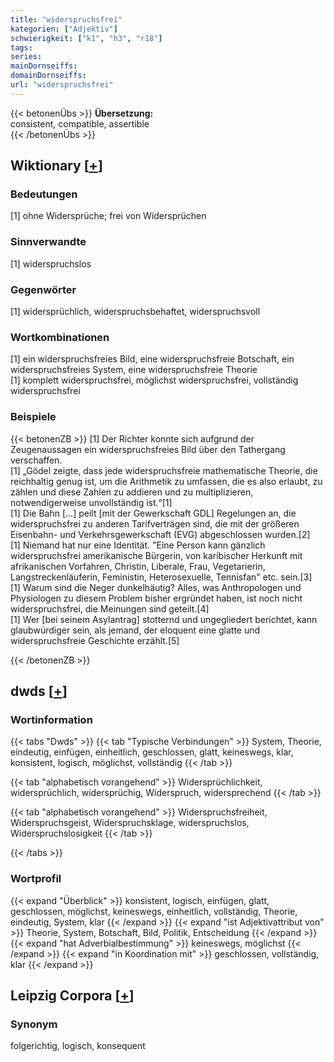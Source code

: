```yaml
---
title: "widerspruchsfrei"
kategorien: ["Adjektiv"]
schwierigkeit: ["k1", "h3", "r18"]
tags:
series:
mainDornseiffs:
domainDornseiffs:
url: "widerspruchsfrei"
---
```


{{< betonenÜbs >}}
**Übersetzung:**  
consistent, compatible, assertible  
{{< /betonenÜbs >}}

## Wiktionary [[+](https://de.wiktionary.org/wiki/widerspruchsfrei)]

### Bedeutungen
[1] ohne Widersprüche; frei von Widersprüchen  

### Sinnverwandte
[1] widerspruchslos  

### Gegenwörter
[1] widersprüchlich, widerspruchsbehaftet, widerspruchsvoll  

### Wortkombinationen
[1] ein widerspruchsfreies Bild, eine widerspruchsfreie Botschaft, ein widerspruchsfreies System, eine widerspruchsfreie Theorie  
[1] komplett widerspruchsfrei, möglichst widerspruchsfrei, vollständig widerspruchsfrei  

### Beispiele
{{< betonenZB >}}
[1] Der Richter konnte sich aufgrund der Zeugenaussagen ein widerspruchsfreies Bild über den Tathergang verschaffen.  
[1] „Gödel zeigte, dass jede widerspruchsfreie mathematische Theorie, die reichhaltig genug ist, um die Arithmetik zu umfassen, die es also erlaubt, zu zählen und diese Zahlen zu addieren und zu multiplizieren, notwendigerweise unvollständig ist.“[1]  
[1] Die Bahn […] peilt [mit der Gewerkschaft GDL] Regelungen an, die widerspruchsfrei zu anderen Tarifverträgen sind, die mit der größeren Eisenbahn- und Verkehrsgewerkschaft (EVG) abgeschlossen wurden.[2]  
[1] Niemand hat nur eine Identität. "Eine Person kann gänzlich widerspruchsfrei amerikanische Bürgerin, von karibischer Herkunft mit afrikanischen Vorfahren, Christin, Liberale, Frau, Vegetarierin, Langstreckenläuferin, Feministin, Heterosexuelle, Tennisfan" etc. sein.[3]  
[1] Warum sind die Neger dunkelhäutig? Alles, was Anthropologen und Physiologen zu diesem Problem bisher ergründet haben, ist noch nicht widerspruchsfrei, die Meinungen sind geteilt.[4]  
[1] Wer [bei seinem Asylantrag] stotternd und ungegliedert berichtet, kann glaubwürdiger sein, als jemand, der eloquent eine glatte und widerspruchsfreie Geschichte erzählt.[5]  

{{< /betonenZB >}}


## dwds [[+](https://www.dwds.de/wb/widerspruchsfrei)]

### Wortinformation
{{< tabs "Dwds" >}}
{{< tab "Typische Verbindungen" >}}
System, Theorie, eindeutig, einfügen, einheitlich, geschlossen, glatt, keineswegs, klar, konsistent, logisch, möglichst, vollständig
{{< /tab >}}

{{< tab "alphabetisch vorangehend" >}}
Widersprüchlichkeit, widersprüchlich, widersprüchig, Widerspruch, widersprechend
{{< /tab >}}

{{< tab "alphabetisch vorangehend" >}}
Widerspruchsfreiheit, Widerspruchsgeist, Widerspruchsklage, widerspruchslos, Widerspruchslosigkeit
{{< /tab >}}

{{< /tabs >}}

### Wortprofil
{{< expand "Überblick" >}} konsistent, logisch, einfügen, glatt, geschlossen, möglichst, keineswegs, einheitlich, vollständig, Theorie, eindeutig, System, klar {{< /expand >}}
{{< expand "ist Adjektivattribut von" >}} Theorie, System, Botschaft, Bild, Politik, Entscheidung {{< /expand >}}
{{< expand "hat Adverbialbestimmung" >}} keineswegs, möglichst {{< /expand >}}
{{< expand "in Koordination mit" >}} geschlossen, vollständig, klar {{< /expand >}}

## Leipzig Corpora [[+](https://corpora.uni-leipzig.de/en/res?word=widerspruchsfrei&corpusId=deu_newscrawl-public_2018)]


### Synonym
folgerichtig, logisch, konsequent

